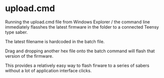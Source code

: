 # upload.cmd
Running the upload.cmd file from Windows Explorer / the command line 
immediately flasshes the latest firmware in the folder to a connected Teensy type
saber.

The latest filename is hardcoded in the batch file.

Drag and dropping another hex file onto the batch command will flash that 
version of the firmware.

This provides a relatively easy way to flash firware to a series of sabers without 
a lot of application interface clicks.
